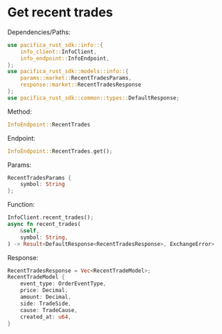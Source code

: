 # Get recent trades

Dependencies/Paths:

```rust
use pacifica_rust_sdk::info::{
    info_client::InfoClient,
    info_endpoint::InfoEndpoint,
};
use pacifica_rust_sdk::models::info::{
    params::market::RecentTradesParams,
    response::market::RecentTradesResponse
};
use pacifica_rust_sdk::common::types::DefaultResponse;
```

Method:

```rust
InfoEndpoint::RecentTrades
```

Endpoint:

```rust
InfoEndpoint::RecentTrades.get();
```

Params:

```rust
RecentTradesParams { 
    symbol: String 
};
```

Function:

```rust
InfoClient.recent_trades();
async fn recent_trades(
    &self,
    symbol: String,
) -> Result<DefaultResponse<RecentTradesResponse>, ExchangeError>
```

Response:

```rust
RecentTradesResponse = Vec<RecentTradeModel>;
RecentTradeModel {
    event_type: OrderEventType,
    price: Decimal,
    amount: Decimal,
    side: TradeSide,
    cause: TradeCause,
    created_at: u64,
}
```
